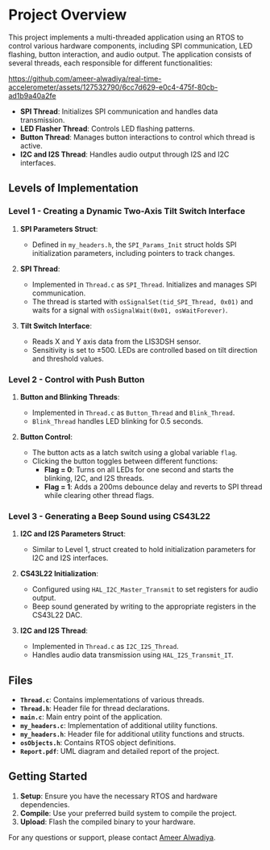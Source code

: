 # Project Overview

This project implements a multi-threaded application using an RTOS to control various hardware components, including SPI communication, LED flashing, button interaction, and audio output. The application consists of several threads, each responsible for different functionalities:

https://github.com/ameer-alwadiya/real-time-accelerometer/assets/127532790/6cc7d629-e0c4-475f-80cb-ad1b9a40a2fe

- **SPI Thread**: Initializes SPI communication and handles data transmission.
- **LED Flasher Thread**: Controls LED flashing patterns.
- **Button Thread**: Manages button interactions to control which thread is active.
- **I2C and I2S Thread**: Handles audio output through I2S and I2C interfaces.

## Levels of Implementation

### Level 1 - Creating a Dynamic Two-Axis Tilt Switch Interface

1. **SPI Parameters Struct**:
   - Defined in `my_headers.h`, the `SPI_Params_Init` struct holds SPI initialization parameters, including pointers to track changes.

2. **SPI Thread**:
   - Implemented in `Thread.c` as `SPI_Thread`. Initializes and manages SPI communication.
   - The thread is started with `osSignalSet(tid_SPI_Thread, 0x01)` and waits for a signal with `osSignalWait(0x01, osWaitForever)`.

3. **Tilt Switch Interface**:
   - Reads X and Y axis data from the LIS3DSH sensor.
   - Sensitivity is set to ±500. LEDs are controlled based on tilt direction and threshold values.

### Level 2 - Control with Push Button

1. **Button and Blinking Threads**:
   - Implemented in `Thread.c` as `Button_Thread` and `Blink_Thread`.
   - `Blink_Thread` handles LED blinking for 0.5 seconds.

2. **Button Control**:
   - The button acts as a latch switch using a global variable `flag`.
   - Clicking the button toggles between different functions:
     - **Flag = 0**: Turns on all LEDs for one second and starts the blinking, I2C, and I2S threads.
     - **Flag = 1**: Adds a 200ms debounce delay and reverts to SPI thread while clearing other thread flags.

### Level 3 - Generating a Beep Sound using CS43L22

1. **I2C and I2S Parameters Struct**:
   - Similar to Level 1, struct created to hold initialization parameters for I2C and I2S interfaces.

2. **CS43L22 Initialization**:
   - Configured using `HAL_I2C_Master_Transmit` to set registers for audio output.
   - Beep sound generated by writing to the appropriate registers in the CS43L22 DAC.

3. **I2C and I2S Thread**:
   - Implemented in `Thread.c` as `I2C_I2S_Thread`.
   - Handles audio data transmission using `HAL_I2S_Transmit_IT`.

## Files

- **`Thread.c`**: Contains implementations of various threads.
- **`Thread.h`**: Header file for thread declarations.
- **`main.c`**: Main entry point of the application.
- **`my_headers.c`**: Implementation of additional utility functions.
- **`my_headers.h`**: Header file for additional utility functions and structs.
- **`osObjects.h`**: Contains RTOS object definitions.
- **`Report.pdf`**: UML diagram and detailed report of the project.

## Getting Started

1. **Setup**: Ensure you have the necessary RTOS and hardware dependencies.
2. **Compile**: Use your preferred build system to compile the project.
3. **Upload**: Flash the compiled binary to your hardware.


For any questions or support, please contact [Ameer Alwadiya](ameer.alwadiya@outlook.com).


